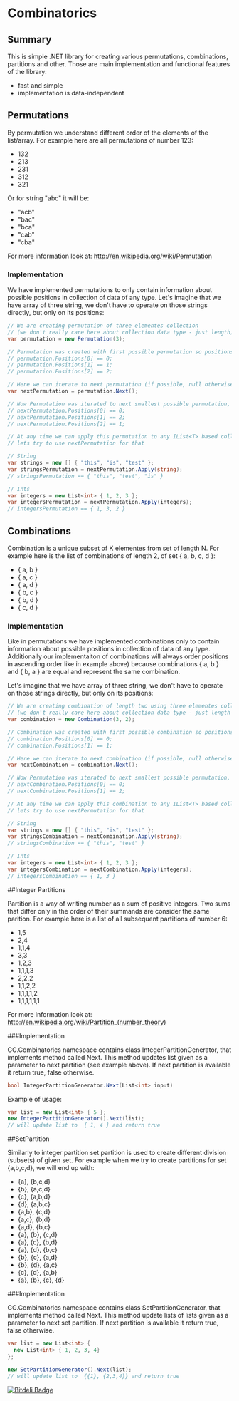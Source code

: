 Combinatorics
============
## Summary
This is simple .NET library for creating various permutations, combinations, partitions and other. Those are main implementation and functional features of the library:
- fast and simple
- implementation is data-independent

## Permutations

By permutation we understand different order of the elements of the list/array. For example here are all permutations of number 123:
- 132
- 213
- 231
- 312
- 321

Or for string "abc" it will be:
- "acb"
- "bac"
- "bca"
- "cab"
- "cba"

For more information look at:
http://en.wikipedia.org/wiki/Permutation

### Implementation

We have implemented permutations to only contain information about possible positions in collection of data of  any type. Let's imagine that we have array of three string, we don't have to operate on those strings directly, but only on its positions:

```c#
// We are creating permutation of three elementes collection 
// (we don't really care here about collection data type - just length)
var permutation = new Permutation(3);

// Permutation was created with first possible permutation so positions collection will be equal
// permutation.Positions[0] == 0;
// permutation.Positions[1] == 1;
// permutation.Positions[2] == 2;

// Here we can iterate to next permutation (if possible, null otherwise)
var nextPermutation = permutation.Next();

// Now Permutation was iterated to next smallest possible permutation, so positions will be equal
// nextPermutation.Positions[0] == 0;
// nextPermutation.Positions[1] == 2;
// nextPermutation.Positions[2] == 1;

// At any time we can apply this permutation to any IList<T> based collection, 
// lets try to use nextPermutation for that

// String
var strings = new [] { "this", "is", "test" };
var stringsPermutation = nextPermutation.Apply(string);
// stringsPermutation == { "this", "test", "is" }

// Ints
var integers = new List<int> { 1, 2, 3 };
var integersPermutation = nextPermutation.Apply(integers);
// integersPermutation == { 1, 3, 2 }
```

## Combinations

Combination is a unique subset of K elementes from set of length N. For example here is the list of combinations of length 2, of set { a, b, c, d }:
- { a, b }
- { a, c }
- { a, d }
- { b, c }
- { b, d }
- { c, d }

### Implementation

Like in permutations we have implemented combinations only to contain information about possible positions in collection of data of any type. Additionally our implementaiton of combinations will always order positions in ascending order like in example above) because combinations { a, b } and { b, a } are equal and represent the same combination.

Let's imagine that we have array of three string, we don't have to operate on those strings directly, but only on its positions:

```c#
// We are creating combination of length two using three elementes collection 
// (we don't really care here about collection data type - just length of data, and length of combination)
var combination = new Combination(3, 2);

// Combination was created with first possible combination so positions collection will be equal
// combination.Positions[0] == 0;
// combination.Positions[1] == 1;

// Here we can iterate to next combination (if possible, null otherwise)
var nextCombination = combination.Next();

// Now Permutation was iterated to next smallest possible permutation, so positions will be equal
// nextCombination.Positions[0] == 0;
// nextCombination.Positions[1] == 2;

// At any time we can apply this combination to any IList<T> based collection, 
// lets try to use nextPermutation for that

// String
var strings = new [] { "this", "is", "test" };
var stringsCombination = nextCombination.Apply(string);
// stringsCombination == { "this", "test" }

// Ints
var integers = new List<int> { 1, 2, 3 };
var integersCombination = nextCombination.Apply(integers);
// integersCombination == { 1, 3 }
```

##Integer Partitions

Partition is a way of writing number as a sum of positive integers. Two sums that differ only in the order of their summands are consider the same parition. For example here is a list of all subsequent partitions of number 6:
- 1,5
- 2,4
- 1,1,4
- 3,3
- 1,2,3
- 1,1,1,3
- 2,2,2
- 1,1,2,2
- 1,1,1,1,2
- 1,1,1,1,1,1

For more information look at:
http://en.wikipedia.org/wiki/Partition_(number_theory)

###Implementation

GG.Combinatorics namespace contains class IntegerPartitionGenerator, that implements method called Next. This method updates list given as a parameter to next partition (see example above). If next partition is available it return true, false otherwise.

```c#
bool IntegerPartitionGenerator.Next(List<int> input)
```

Example of usage:

```c#
var list = new List<int> { 5 };
new IntegerPartitionGenerator().Next(list);
// will update list to  { 1, 4 } and return true
```

##SetPartition

Similarly to integer partition set partition is used to create different division (subsets) of given set. For example when we try to create partitions for set {a,b,c,d}, we will end up with:
- {a}, {b,c,d}
- {b}, {a,c,d}
- {c}, {a,b,d}
- {d}, {a,b,c}
- {a,b}, {c,d}
- {a,c}, {b,d}
- {a,d}, {b,c}
- {a}, {b}, {c,d}
- {a}, {c}, {b,d}
- {a}, {d}, {b,c}
- {b}, {c}, {a,d}
- {b}, {d}, {a,c}
- {c}, {d}, {a,b}
- {a}, {b}, {c}, {d}

###Implementation

GG.Combinatorics namespace contains class SetPartitionGenerator, that implements method called Next. This method update lists of lists given as a parameter to next set partition. If next partition is available it return true, false otherwise.

```c#
var list = new List<int> { 
  new List<int> { 1, 2, 3, 4} 
};

new SetPartitionGenerator().Next(list);
// will update list to  {{1}, {2,3,4}} and return true
```


[![Bitdeli Badge](https://d2weczhvl823v0.cloudfront.net/Zjadacz/combinatorics/trend.png)](https://bitdeli.com/free "Bitdeli Badge")

